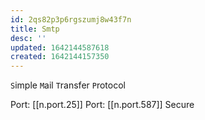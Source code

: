 ```yaml
---
id: 2qs82p3p6rgszumj8w43f7n
title: Smtp
desc: ''
updated: 1642144587618
created: 1642144157350
---
```



`S`imple `M`ail `T`ransfer `P`rotocol

Port: [[n.port.25]]
Port: [[n.port.587]] Secure
